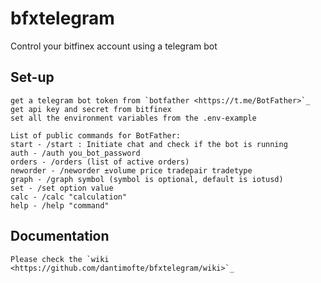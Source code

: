 # bfxtelegram
Control your bitfinex account using a telegram bot

## Set-up

	get a telegram bot token from `botfather <https://t.me/BotFather>`_
	get api key and secret from bitfinex
	set all the environment variables from the .env-example

	List of public commands for BotFather:
	start - /start : Initiate chat and check if the bot is running
	auth - /auth you_bot_password 
	orders - /orders (list of active orders)
	neworder - /neworder ±volume price tradepair tradetype
	graph - /graph symbol (symbol is optional, default is iotusd)
	set - /set option value 
	calc - /calc "calculation"
	help - /help "command"

## Documentation
	Please check the `wiki <https://github.com/dantimofte/bfxtelegram/wiki>`_
